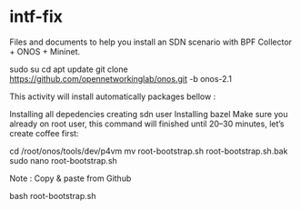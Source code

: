 # intf-fix
Files and documents to help you install an SDN scenario with BPF Collector + ONOS + Mininet.


sudo su
cd
apt update
git clone https://github.com/opennetworkinglab/onos.git -b onos-2.1


This activity will install automatically packages bellow :

Installing all depedencies
creating sdn user
Installing bazel
Make sure you already on root user, this command will finished until 20–30 minutes, let’s create coffee first:


cd /root/onos/tools/dev/p4vm
mv root-bootstrap.sh root-bootstrap.sh.bak 
sudo nano root-bootstrap.sh

Note : Copy & paste from Github

bash root-bootstrap.sh